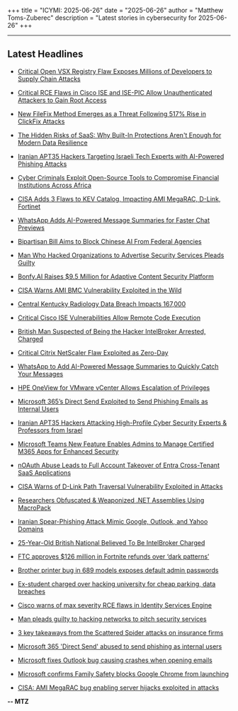 +++
title = "ICYMI: 2025-06-26"
date = "2025-06-26"
author = "Matthew Toms-Zuberec"
description = "Latest stories in cybersecurity for 2025-06-26"
+++

---------------------------------------------------------------------------
## Latest Headlines
- [Critical Open VSX Registry Flaw Exposes Millions of Developers to Supply Chain Attacks](https://thehackernews.com/2025/06/critical-open-vsx-registry-flaw-exposes.html)

- [Critical RCE Flaws in Cisco ISE and ISE-PIC Allow Unauthenticated Attackers to Gain Root Access](https://thehackernews.com/2025/06/critical-rce-flaws-in-cisco-ise-and-ise.html)

- [New FileFix Method Emerges as a Threat Following 517% Rise in ClickFix Attacks](https://thehackernews.com/2025/06/new-filefix-method-emerges-as-threat.html)

- [The Hidden Risks of SaaS: Why Built-In Protections Aren't Enough for Modern Data Resilience](https://thehackernews.com/2025/06/the-hidden-risks-of-saas-why-built-in.html)

- [Iranian APT35 Hackers Targeting Israeli Tech Experts with AI-Powered Phishing Attacks](https://thehackernews.com/2025/06/iranian-apt35-hackers-targeting-israeli.html)

- [Cyber Criminals Exploit Open-Source Tools to Compromise Financial Institutions Across Africa](https://thehackernews.com/2025/06/cyber-criminals-exploit-open-source.html)

- [CISA Adds 3 Flaws to KEV Catalog, Impacting AMI MegaRAC, D-Link, Fortinet](https://thehackernews.com/2025/06/cisa-adds-3-flaws-to-kev-catalog.html)

- [WhatsApp Adds AI-Powered Message Summaries for Faster Chat Previews](https://thehackernews.com/2025/06/whatsapp-adds-ai-powered-message.html)

- [Bipartisan Bill Aims to Block Chinese AI From Federal Agencies](https://www.securityweek.com/bipartisan-bill-aims-to-block-chinese-ai-from-federal-agencies/)

- [Man Who Hacked Organizations to Advertise Security Services Pleads Guilty](https://www.securityweek.com/man-who-hacked-organizations-to-advertise-security-services-pleads-guilty/)

- [Bonfy.AI Raises $9.5 Million for Adaptive Content Security Platform](https://www.securityweek.com/bonfy-ai-raises-9-5-million-for-adaptive-content-security-platform/)

- [CISA Warns AMI BMC Vulnerability Exploited in the Wild](https://www.securityweek.com/cisa-warns-ami-bmc-vulnerability-exploited-in-the-wild/)

- [Central Kentucky Radiology Data Breach Impacts 167,000](https://www.securityweek.com/central-kentucky-radiology-data-breach-impacts-167000/)

- [Critical Cisco ISE Vulnerabilities Allow Remote Code Execution](https://www.securityweek.com/critical-cisco-ise-vulnerabilities-allow-remote-code-execution/)

- [British Man Suspected of Being the Hacker IntelBroker Arrested, Charged](https://www.securityweek.com/british-man-suspected-of-being-the-hacker-intelbroker-arrested-charged/)

- [Critical Citrix NetScaler Flaw Exploited as Zero-Day](https://www.securityweek.com/critical-citrix-netscaler-flaw-exploited-as-zero-day/)

- [WhatsApp to Add AI-Powered Message Summaries to Quickly Catch Your Messages](https://cybersecuritynews.com/whatsapp-ai-powered-summary/)

- [HPE OneView for VMware vCenter Allows Escalation of Privileges](https://cybersecuritynews.com/hpe-oneview-for-vmware-vcenter/)

- [Microsoft 365’s Direct Send Exploited to Send Phishing Emails as Internal Users](https://cybersecuritynews.com/microsoft-365s-direct-send-exploited/)

- [Iranian APT35 Hackers Attacking High-Profile Cyber Security Experts & Professors from Israel](https://cybersecuritynews.com/iranian-apt35-hackers-attacking-high-profile-cyber-security-experts/)

- [Microsoft Teams New Feature Enables Admins to Manage Certified M365 Apps for Enhanced Security](https://cybersecuritynews.com/microsoft-teams-new-security-feature/)

- [nOAuth Abuse Leads to Full Account Takeover of Entra Cross-Tenant SaaS Applications](https://cybersecuritynews.com/noauth-abuse-leads-to-full-account-takeover/)

- [CISA Warns of D-Link Path Traversal Vulnerability Exploited in Attacks](https://cybersecuritynews.com/d-link-path-traversal-vulnerability-exploited/)

- [Researchers Obfuscated & Weaponized .NET Assemblies Using MacroPack](https://cybersecuritynews.com/researchers-obfuscated-weaponized-net-assemblies/)

- [Iranian Spear-Phishing Attack Mimic Google, Outlook, and Yahoo Domains](https://cybersecuritynews.com/iranian-spear-phishing-attack/)

- [25-Year-Old British National Believed To Be IntelBroker Charged](https://cybersecuritynews.com/intelbroker-charged/)

- [FTC approves $126 million in Fortnite refunds over ‘dark patterns’](https://www.bleepingcomputer.com/news/legal/ftc-approves-126-million-in-fortnite-refunds-over-dark-patterns/)

- [Brother printer bug in 689 models exposes default admin passwords](https://www.bleepingcomputer.com/news/security/brother-printer-bug-in-689-models-exposes-default-admin-passwords/)

- [Ex-student charged over hacking university for cheap parking, data breaches](https://www.bleepingcomputer.com/news/security/ex-student-charged-over-hacking-university-for-cheap-parking-data-breaches/)

- [Cisco warns of max severity RCE flaws in Identity Services Engine](https://www.bleepingcomputer.com/news/security/cisco-warns-of-max-severity-rce-flaws-in-identity-services-engine/)

- [Man pleads guilty to hacking networks to pitch security services](https://www.bleepingcomputer.com/news/security/man-pleads-guilty-to-hacking-networks-to-pitch-security-services/)

- [3 key takeaways from the Scattered Spider attacks on insurance firms](https://www.bleepingcomputer.com/news/security/3-key-takeaways-from-the-scattered-spider-attacks-on-insurance-firms/)

- [Microsoft 365 'Direct Send' abused to send phishing as internal users](https://www.bleepingcomputer.com/news/security/microsoft-365-direct-send-abused-to-send-phishing-as-internal-users/)

- [Microsoft fixes Outlook bug causing crashes when opening emails](https://www.bleepingcomputer.com/news/microsoft/microsoft-fixes-outlook-bug-causing-crashes-when-opening-emails/)

- [Microsoft confirms Family Safety blocks Google Chrome from launching](https://www.bleepingcomputer.com/news/microsoft/microsoft-confirms-family-safety-blocks-google-chrome-from-launching/)

- [CISA: AMI MegaRAC bug enabling server hijacks exploited in attacks](https://www.bleepingcomputer.com/news/security/cisa-ami-megarac-bug-that-lets-hackers-brick-servers-now-actively-exploited/)

**-- MTZ**